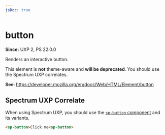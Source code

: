```yaml
---
jsDoc: true
---
```

# button

**Since:** UXP 2, PS 22.0.0

Renders an interactive button.

<InlineAlert variant="warning" slots="text"/>

This element is **not** theme-aware and **will be deprecated**. You should use the Spectrum UXP correlates.

**See**: https://developer.mozilla.org/en/docs/Web/HTML/Element/button

## Spectrum UXP Correlate

When using Spectrum UXP, you should use the [`sp-button` component](/uxp/reference-spectrum/User%20Interface/sp-button/) and its variants.

```html
<sp-button>Click me<sp-button>
```